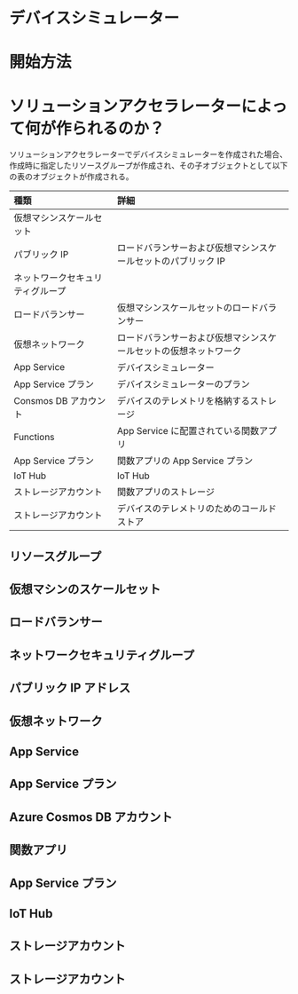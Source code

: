 # デバイスシミュレーター

# 開始方法

# ソリューションアクセラレーターによって何が作られるのか？

ソリューションアクセラレーターでデバイスシミュレーターを作成された場合、作成時に指定したリソースグループが作成され、その子オブジェクトとして以下の表のオブジェクトが作成される。

| 種類 | 詳細 |
| :------ | :----- |
| 仮想マシンスケールセット |      |
| パブリック IP | ロードバランサーおよび仮想マシンスケールセットのパブリック IP |
| ネットワークセキュリティグループ |  |
| ロードバランサー | 仮想マシンスケールセットのロードバランサー |
| 仮想ネットワーク | ロードバランサーおよび仮想マシンスケールセットの仮想ネットワーク |
| App Service | デバイスシミュレーター |
| App Service プラン | デバイスシミュレーターのプラン |
| Consmos DB アカウント | デバイスのテレメトリを格納するストレージ |
| Functions | App Service に配置されている関数アプリ |
| App Service プラン | 関数アプリの App Service プラン |
| IoT Hub | IoT Hub |
| ストレージアカウント | 関数アプリのストレージ |
| ストレージアカウント | デバイスのテレメトリのためのコールドストア |


## リソースグループ

## 仮想マシンのスケールセット

## ロードバランサー

## ネットワークセキュリティグループ

## パブリック IP アドレス

## 仮想ネットワーク

## App Service

## App Service プラン

## Azure Cosmos DB アカウント

## 関数アプリ

## App Service プラン

## IoT Hub

## ストレージアカウント

## ストレージアカウント